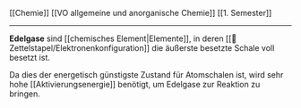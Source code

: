 [[Chemie]] [[VO allgemeine und anorganische Chemie]] [[1. Semester]]

---

**Edelgase** sind [[chemisches Element|Elemente]], in deren [[📂Zettelstapel/Elektronenkonfiguration]] die äußerste besetzte Schale voll besetzt ist.

Da dies der energetisch günstigste Zustand für Atomschalen ist, wird sehr hohe [[Aktivierungsenergie]] benötigt, um Edelgase zur Reaktion zu bringen.